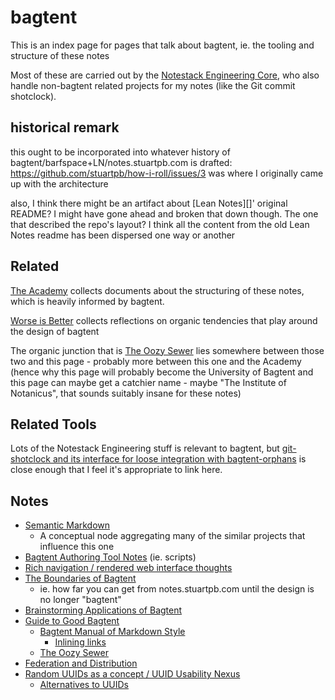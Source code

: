 # bagtent

This is an index page for pages that talk about bagtent, ie. the tooling and structure of these notes

Most of these are carried out by the [Notestack Engineering Core](30ec2e6e-47d0-496a-a523-0732b35aea8a.md), who also handle non-bagtent related projects for my notes (like the Git commit shotclock).

## historical remark

this ought to be incorporated into whatever history of bagtent/barfspace+LN/notes.stuartpb.com is drafted: https://github.com/stuartpb/how-i-roll/issues/3 was where I originally came up with the architecture

also, I think there might be an artifact about [Lean Notes][]' original README? I might have gone ahead and broken that down though. The one that described the repo's layout? I think all the content from the old Lean Notes readme has been dispersed one way or another

## Related

[The Academy](a8c1b237-886b-4169-88ff-9e52bc1dbcf2.md) collects documents about the structuring of these notes, which is heavily informed by bagtent.

[Worse is Better](8d87892e-c2dd-4be5-998e-0e0908a1e99b.md) collects reflections on organic tendencies that play around the design of bagtent

The organic junction that is [The Oozy Sewer](379558c6-0383-4726-9cdb-9e5a89784dfa.md) lies somewhere between those two and this page - probably more between this one and the Academy (hence why this page will probably become the University of Bagtent and this page can maybe get a catchier name - maybe "The Institute of Notanicus", that sounds suitably insane for these notes)

## Related Tools

Lots of the Notestack Engineering stuff is relevant to bagtent, but [git-shotclock and its interface for loose integration with bagtent-orphans](df25aada-7f8c-420c-97bc-51366556b6be.md) is close enough that I feel it's appropriate to link here.

## Notes

- [Semantic Markdown](60205bb0-13ba-4730-a571-5b884a001314.md)
  - A conceptual node aggregating many of the similar projects that influence this one
- [Bagtent Authoring Tool Notes](e1c84681-d395-4533-81c1-233f5bb5bbe3.md) (ie. scripts)
- [Rich navigation / rendered web interface thoughts](bf03649f-7721-4d95-af2e-bfe803bf996a.md)
- [The Boundaries of Bagtent](aefd82d8-74cf-496d-90e7-97f2303dbac0.md)
  - ie. how far you can get from notes.stuartpb.com until the design is no longer "bagtent"
- [Brainstorming Applications of Bagtent](454625ee-8b12-42b9-a05c-b2d533f08fcf.md)
- [Guide to Good Bagtent](2015dc83-db74-4f1f-a089-d07c3bd38dc1.md)
  - [Bagtent Manual of Markdown Style](70fa4c0d-914b-4e59-9a26-e1b3c99573e6.md)
    - [Inlining links](a4e46084-4a99-4eee-a40a-794ddcdbf1d8.md)
  - [The Oozy Sewer](379558c6-0383-4726-9cdb-9e5a89784dfa.md)
- [Federation and Distribution](abf92e6b-7ba0-41f3-b13a-63ec77133cf3.md)
- [Random UUIDs as a concept / UUID Usability Nexus](25d7f993-c280-4075-87cb-535c51102b26.md)
  - [Alternatives to UUIDs](6120589f-57ac-4512-8835-cabef39ec4f2.md)
